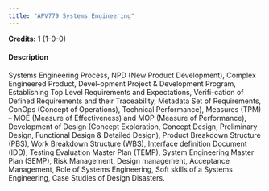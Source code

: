 ```yaml
---
title: "APV779 Systems Engineering"
---
```

**Credits:** 1 (1-0-0)

#### Description
Systems Engineering Process, NPD (New Product Development), Complex Engineered Product, Devel-opment Project & Development Program, Establishing Top Level Requirements and Expectations, Verifi-cation of Defined Requirements and their Traceability, Metadata Set of Requirements, ConOps (Concept of Operations), Technical Performance), Measures (TPM) – MOE (Measure of Effectiveness) and MOP (Measure of Performance), Development of Design (Concept Exploration, Concept Design, Preliminary Design, Functional Design & Detailed Design), Product Breakdown Structure (PBS), Work Breakdown Structure (WBS), Interface definition Document (IDD), Testing Evaluation Master Plan (TEMP), System Engineering Master Plan (SEMP), Risk Management, Design management, Acceptance Management, Role of Systems Engineering, Soft skills of a Systems Engineering, Case Studies of Design Disasters.